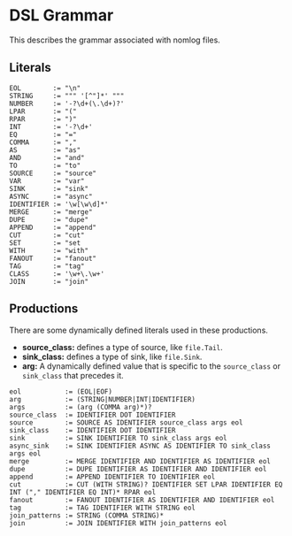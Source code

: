 # DSL Grammar
This describes the grammar associated with nomlog files.

## Literals

```
EOL        := "\n"
STRING     := """ '[^"]*' """
NUMBER     := '-?\d+(\.\d+)?'
LPAR       := "("
RPAR       := ")"
INT        := '-?\d+'
EQ         := "="
COMMA      := ","
AS         := "as"
AND        := "and"
TO         := "to"
SOURCE     := "source"
VAR        := "var"
SINK       := "sink"
ASYNC      := "async"
IDENTIFIER := '\w[\w\d]*'
MERGE      := "merge"
DUPE       := "dupe"
APPEND     := "append"
CUT        := "cut"
SET        := "set
WITH       := "with"
FANOUT     := "fanout"
TAG        := "tag"
CLASS      := '\w+\.\w+'
JOIN       := "join"
```

## Productions
There are some dynamically defined literals used in these productions.
* **source_class:** defines a type of source, like `file.Tail`.
* **sink_class:** defines a type of sink, like `file.Sink`.
* **arg:** A dynamically defined value that is specific to the `source_class` or `sink_class` that precedes it.

```
eol           := (EOL|EOF)
arg           := (STRING|NUMBER|INT|IDENTIFIER)
args          := (arg (COMMA arg)*)?
source_class  := IDENTIFIER DOT IDENTIFIER
source        := SOURCE AS IDENTIFIER source_class args eol
sink_class    := IDENTIFIER DOT IDENTIFIER
sink          := SINK IDENTIFIER TO sink_class args eol
async_sink    := SINK IDENTIFIER ASYNC AS IDENTIFIER TO sink_class args eol
merge         := MERGE IDENTIFIER AND IDENTIFIER AS IDENTIFIER eol
dupe          := DUPE IDENTIFIER AS IDENTIFIER AND IDENTIFIER eol
append        := APPEND IDENTIFIER TO IDENTIFIER eol
cut           := CUT (WITH STRING)? IDENTIFIER SET LPAR IDENTIFIER EQ INT ("," IDENTIFIER EQ INT)* RPAR eol
fanout        := FANOUT IDENTIFIER AS IDENTIFIER AND IDENTIFIER eol
tag           := TAG IDENTIFIER WITH STRING eol
join_patterns := STRING (COMMA STRING)*
join          := JOIN IDENTIFIER WITH join_patterns eol
```
